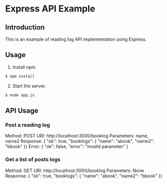
# Express API Example

## Introduction

This is an example of reading log API implementation using Express.

## Usage

1. Install npm.
```bash
$ npm install
```


2. Start the server.
```bash
$ node app.js
```

## API Usage

### Post a reading log
Method: POST
URI: http://localhost:3000/booklog
Parameters: name, name2
Response: { "ok": true, "booklogs": { "name": "abook", "name2": "bbook" }}
Error: { "ok": false, "error": "invalid parameter" }

### Get a list of posts logs
Method: GET
URI: http://localhost:3000/booklog
Parameters: None
Response: { "ok": true, "booklogs": { "name": "abook", "name2": "bbook" }}
